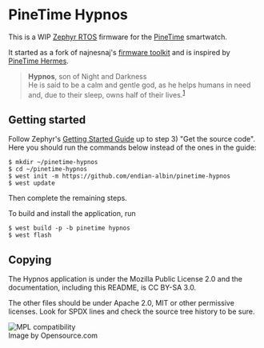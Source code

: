 # PineTime Hypnos

This is a WIP [Zephyr RTOS](https://www.zephyrproject.org/) firmware for the
[PineTime](https://www.pine64.org/pinetime/) smartwatch.

It started as a fork of najnesnaj's [firmware toolkit](https://github.com/najnesnaj/pinetime-zephyr)
and is inspired by [PineTime Hermes](https://github.com/Dejvino/pinetime-hermes-firmware).

> **Hypnos**, son of Night and Darkness</br>
> He is said to be a calm and gentle god, as he helps humans in need and, due to their sleep, owns
> half of their lives.<sup>[1](https://en.wikipedia.org/wiki/Hypnos)</sup>

## Getting started

Follow Zephyr's [Getting Started Guide](https://docs.zephyrproject.org/latest/getting_started/index.html)
up to step 3) "Get the source code". Here you should run the commands below
instead of the ones in the guide:

```
$ mkdir ~/pinetime-hypnos
$ cd ~/pinetime-hypnos
$ west init -m https://github.com/endian-albin/pinetime-hypnos
$ west update
```

Then complete the remaining steps.

To build and install the application, run

```
$ west build -p -b pinetime hypnos
$ west flash
```

## Copying

The Hypnos application is under the Mozilla Public License 2.0 and
the documentation, including this README, is CC BY-SA 3.0.

The other files should be under Apache 2.0, MIT or other permissive
licenses. Look for SPDX lines and check the source tree history
to be sure.

![MPL compatibility](https://opensource.com/sites/default/files/styles/image-full-size/public/lead-images/OSCD_MPL2_520x292_FINAL.png?itok=6vv4XnEz)
<br />Image by Opensource.com
